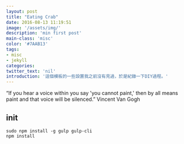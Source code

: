 ```yaml
---
layout: post
title: "Eating Crab"
date: 2016-08-13 11:19:51
image: '/assets/img/'
description: 'min first post'
main-class: 'misc'
color: '#7AAB13'
tags:
- misc
- jekyll
categories:
twitter_text: 'nil'
introduction: '這個模板的一些設置我之前沒有見過，於是紀錄一下DIY過程。'
---
```


“If you hear a voice within you say 'you cannot paint,' then by all means paint and that voice will be silenced.” 
Vincent Van Gogh

## init

    sudo npm install -g gulp gulp-cli
    npm install
